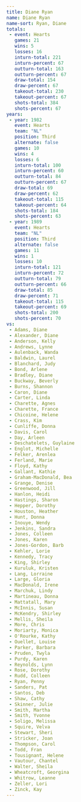 ```yaml
---
title: Diane Ryan
name: Diane Ryan
name-sort: Ryan, Diane
totals:
 - event: Hearts
   games: 21
   wins: 5
   losses: 16
   inturn-total: 221
   inturn-percent: 67
   outturn-total: 163
   outturn-percent: 67
   draw-total: 154
   draw-percent: 67
   takeout-total: 230
   takeout-percent: 67
   shots-total: 384
   shots-percent: 67
years:
 - year: 1982
   event: Hearts
   team: "NL"
   position: Third
   alternate: false
   games: 10
   wins: 4
   losses: 6
   inturn-total: 100
   inturn-percent: 60
   outturn-total: 84
   outturn-percent: 67
   draw-total: 69
   draw-percent: 62
   takeout-total: 115
   takeout-percent: 64
   shots-total: 184
   shots-percent: 63
 - year: 1989
   event: Hearts
   team: "NL"
   position: Third
   alternate: false
   games: 11
   wins: 1
   losses: 10
   inturn-total: 121
   inturn-percent: 72
   outturn-total: 79
   outturn-percent: 66
   draw-total: 85
   draw-percent: 71
   takeout-total: 115
   takeout-percent: 69
   shots-total: 200
   shots-percent: 70
vs:
 - Adams, Diane
 - Alexander, Diane
 - Anderson, Kelly
 - Andrews, Lynne
 - Aulenback, Wanda
 - Baldwin, Laurel
 - Blanchard, Judy
 - Bond, Arlene
 - Bradley, Diane
 - Buckway, Beverly
 - Burns, Shannon
 - Caron, Diane
 - Carter, Linda
 - Charette, Agnes
 - Charette, France
 - Chicoine, Helene
 - Crass, Kim
 - Cunliffe, Donna
 - Davis, Carol
 - Day, Arleen
 - Deschatelets, Guylaine
 - Englot, Michelle
 - Felker, Arenlea
 - Ferland, Marie
 - Floyd, Kathy
 - Gallant, Kathie
 - Graham-MacDonald, Bea
 - Grange, Denise
 - Greenwood, Jill
 - Hanlon, Heidi
 - Hastings, Sharon
 - Hepper, Dorothy
 - Houston, Heather
 - Hunt, Donna
 - Inouye, Wendy
 - Jenkins, Sandra
 - Jones, Colleen
 - Jones, Karen
 - Jones-Gordon, Barb
 - Kehler, Lorie
 - Kennedy, Tracy
 - King, Shirley
 - Kuruluk, Kristen
 - Lang, Lorraine
 - Large, Gloria
 - MacDonald, Irene
 - Marchuk, Lindy
 - Martineau, Donna
 - Mattatall, Mary
 - McInnis, Susan
 - McKendry, Shirley
 - Mellis, Sheila
 - More, Chris
 - Moriarty, Monica
 - O'Rourke, Kathy
 - Ouellet, Louise
 - Parker, Barbara
 - Pruden, Twyla
 - Purdy, Karen
 - Reynolds, Lynn
 - Rose, Dorothy
 - Rudd, Colleen
 - Ryan, Penny
 - Sanders, Pat
 - Santos, Deb
 - Shaw, Cathy
 - Skinner, Julie
 - Smith, Martha
 - Smith, Yvonne
 - Soligo, Melissa
 - Squire, Velva
 - Stewart, Sheri
 - Stricker, Joan
 - Thompson, Carol
 - Todd, Fran
 - Tousignant, Helene
 - Vautour, Chantel
 - Walter, Sheila
 - Wheatcroft, Georgina
 - Whitrow, Leanne
 - Zeller, Lori
 - Zinck, Kay
---
```

